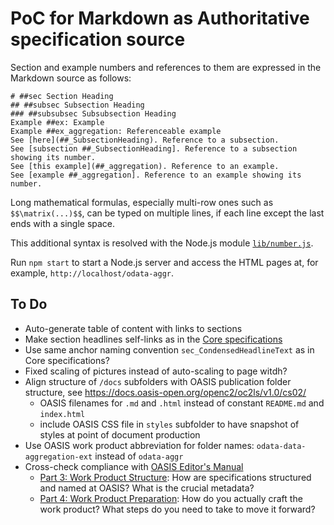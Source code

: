 # PoC for Markdown as Authoritative specification source

Section and example numbers and references to them are expressed in the Markdown source as follows:
```
# ##sec Section Heading
## ##subsec Subsection Heading
### ##subsubsec Subsubsection Heading
Example ##ex: Example
Example ##ex_aggregation: Referenceable example
See [here](##_SubsectionHeading). Reference to a subsection.
See [subsection ##_SubsectionHeading]. Reference to a subsection showing its number.
See [this example](##_aggregation). Reference to an example.
See [example ##_aggregation]. Reference to an example showing its number.
```

Long mathematical formulas, especially multi-row ones such as `$$\matrix(...)$$`, can be typed on multiple lines, if each line except the last ends with a single space.

This additional syntax is resolved with the Node.js module [`lib/number.js`](lib/number.js).

Run `npm start` to start a Node.js server and access the HTML pages at, for example, `http://localhost/odata-aggr`.

## To Do

- Auto-generate table of content with links to sections
- Make section headlines self-links as in the [Core specifications](https://docs.oasis-open.org/odata/odata/v4.01/odata-v4.01-part1-protocol.html#sec_ServiceModel)
- Use same anchor naming convention `sec_CondensedHeadlineText` as in Core specifications?
- Fixed scaling of pictures instead of auto-scaling to page witdh?
- Align structure of `/docs` subfolders with OASIS publication folder structure, see https://docs.oasis-open.org/openc2/oc2ls/v1.0/cs02/
  - OASIS filenames for `.md` and `.html` instead of constant `README.md` and `index.html`
  - include OASIS CSS file in `styles` subfolder to have snapshot of styles at point of document production
- Use OASIS work product abbreviation for folder names: `odata-data-aggregation-ext` instead of `odata-aggr`
- Cross-check compliance with [OASIS Editor's Manual](https://www.oasis-open.org/member-resources/)
  - [Part 3: Work Product Structure](https://docs.google.com/document/d/1yA-wt2wB4NOpgoQ81VBfuJ1WPA1GK_BuddiVP_L6BnU/edit#heading=h.bi4fdsq13pue): How are specifications structured and named at OASIS? What is the crucial metadata?
  - [Part 4: Work Product Preparation](https://docs.google.com/document/d/10lt8f2pn_ebZTsWJiGYiWYzyo6NbjuTskvDcS2tSyPw/edit#heading=h.bi4fdsq13pue): How do you actually craft the work product? What steps do you need to take to move it forward?
